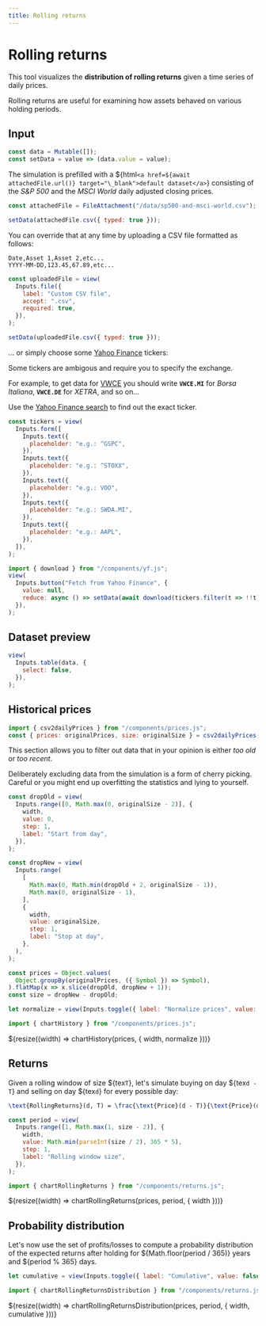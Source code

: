 ```yaml
---
title: Rolling returns
---
```


# Rolling returns

This tool visualizes the **distribution of rolling returns** given a time series
of daily prices.

Rolling returns are useful for examining how assets behaved on various holding
periods.

## Input

```js
const data = Mutable([]);
const setData = value => (data.value = value);
```

The simulation is prefilled with a
${html`<a href=${await attachedFile.url()} target="\_blank">default dataset</a>`}
consisting of the _S&P 500_ and the _MSCI World_ daily adjusted closing prices.

```js
const attachedFile = FileAttachment("/data/sp500-and-msci-world.csv");
```

```js
setData(attachedFile.csv({ typed: true }));
```

You can override that at any time by uploading a CSV file formatted as follows:

```csv
Date,Asset 1,Asset 2,etc...
YYYY-MM-DD,123.45,67.89,etc...
```

```js
const uploadedFile = view(
  Inputs.file({
    label: "Custom CSV file",
    accept: ".csv",
    required: true,
  }),
);
```

```js
setData(uploadedFile.csv({ typed: true }));
```

&hellip; or simply choose some [Yahoo Finance](https://finance.yahoo.com/lookup/) tickers:

<div class="tip">
  <p>Some tickers are ambigous and require you to specify the exchange.</p>

  <p>
    For example, to get data for <a href="https://www.justetf.com/en/etf-profile.html?isin=IE00BK5BQT80">VWCE</a>
    you should write <strong><code>VWCE.MI</code></strong> for <em>Borsa Italiana</em>,
    <strong><code>VWCE.DE</code></strong> for <em>XETRA</em>, and so on&hellip;
  </p>

  <p>
    Use the <a href="https://finance.yahoo.com/lookup/">Yahoo Finance search</a>
    to find out the exact ticker.
  </p>
</div>

```js
const tickers = view(
  Inputs.form([
    Inputs.text({
      placeholder: "e.g.: ^GSPC",
    }),
    Inputs.text({
      placeholder: "e.g.: ^STOXX",
    }),
    Inputs.text({
      placeholder: "e.g.: VOO",
    }),
    Inputs.text({
      placeholder: "e.g.: SWDA.MI",
    }),
    Inputs.text({
      placeholder: "e.g.: AAPL",
    }),
  ]),
);
```

```js
import { download } from "/components/yf.js";
view(
  Inputs.button("Fetch from Yahoo Finance", {
    value: null,
    reduce: async () => setData(await download(tickers.filter(t => !!t))),
  }),
);
```

<div class="grid grid-cols-1">
  <div class="card">
  <h2>Dataset preview</h2>

```js
view(
  Inputs.table(data, {
    select: false,
  }),
);
```

  </div>
</div>

## Historical prices

```js
import { csv2dailyPrices } from "/components/prices.js";
const { prices: originalPrices, size: originalSize } = csv2dailyPrices(data);
```

This section allows you to filter out data that in your opinion is either
_too old_ or _too recent_.

<div class="warning">
Deliberately excluding data from the simulation is a form of cherry picking.
Careful or you might end up overfitting the statistics and lying to yourself.
</div>

```js
const dropOld = view(
  Inputs.range([0, Math.max(0, originalSize - 2)], {
    width,
    value: 0,
    step: 1,
    label: "Start from day",
  }),
);
```

```js
const dropNew = view(
  Inputs.range(
    [
      Math.max(0, Math.min(dropOld + 2, originalSize - 1)),
      Math.max(0, originalSize - 1),
    ],
    {
      width,
      value: originalSize,
      step: 1,
      label: "Stop at day",
    },
  ),
);
```

```js
const prices = Object.values(
  Object.groupBy(originalPrices, ({ Symbol }) => Symbol),
).flatMap(x => x.slice(dropOld, dropNew + 1));
const size = dropNew - dropOld;
```

```js
let normalize = view(Inputs.toggle({ label: "Normalize prices", value: true }));
```

```js
import { chartHistory } from "/components/prices.js";
```

<div class="grid grid-cols-1">
  <div class="card">
    ${resize((width) => chartHistory(prices, { width, normalize }))}
  </div>
</div>

## Returns

Given a rolling window of size ${tex`T`}, let's simulate buying on day ${tex`d - T`}
and selling on day ${tex`d`} for every possible day:

```tex
\text{RollingReturns}(d, T) = \frac{\text{Price}(d - T)}{\text{Price}(d)} - 1
```

```js
const period = view(
  Inputs.range([1, Math.max(1, size - 2)], {
    width,
    value: Math.min(parseInt(size / 2), 365 * 5),
    step: 1,
    label: "Rolling window size",
  }),
);
```

```js
import { chartRollingReturns } from "/components/returns.js";
```

<div class="grid grid-cols-1">
  <div class="card">
    ${resize((width) => chartRollingReturns(prices, period, { width }))}
  </div>
</div>

## Probability distribution

Let's now use the set of profits/losses to compute a probability distribution of
the expected returns after holding for
${Math.floor(period / 365)} years and ${period % 365} days.

```js
let cumulative = view(Inputs.toggle({ label: "Cumulative", value: false }));
```

```js
import { chartRollingReturnsDistribution } from "/components/returns.js";
```

<div class="grid grid-cols-1">
  <div class="card">
    ${resize((width) => chartRollingReturnsDistribution(prices, period, { width, cumulative }))}
  </div>
</div>

